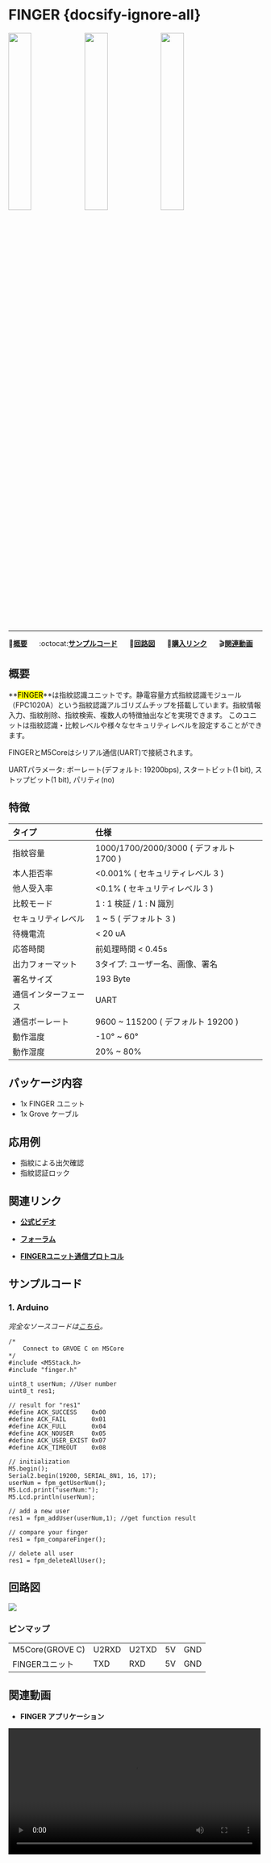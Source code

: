 # FINGER {docsify-ignore-all}

<img src="assets/img/product_pics/unit/unit_finger_01.png" width="30%" height="30%"><img src="assets/img/product_pics/unit/unit_finger_02.png" width="30%" height="30%"><img src="assets/img/product_pics/unit/unit_finger_grove_c.png" width="30%" height="30%">

***

:memo:**[概要](#概要)**&nbsp;&nbsp;&nbsp;&nbsp;&nbsp;&nbsp;:octocat:**[サンプルコード](#サンプルコード)**&nbsp;&nbsp;&nbsp;&nbsp;&nbsp;&nbsp;:electric_plug:**[回路図](#回路図)**&nbsp;&nbsp;&nbsp;&nbsp;&nbsp;&nbsp;🛒**[購入リンク](https://www.aliexpress.com/item/M5Stack-Official-Finger-Print-Unit-FPC1020A-Capacitive-Fingerprint-Identification-Module-Grove-Cable-UART-Interface-for-ESP32/32966642182.html)**&nbsp;&nbsp;&nbsp;&nbsp;&nbsp;&nbsp;:clapper:**[関連動画](#関連動画)**

## 概要

**<mark>FINGER</mark>**は指紋認識ユニットです。静電容量方式指紋認識モジュール（FPC1020A）という指紋認識アルゴリズムチップを搭載しています。指紋情報入力、指紋削除、指紋検索、複数人の特徴抽出などを実現できます。 このユニットは指紋認識・比較レベルや様々なセキュリティレベルを設定することができます。

FINGERとM5Coreはシリアル通信(UART)で接続されます。

UARTパラメータ: ボーレート(デフォルト: 19200bps), スタートビット(1 bit), ストップビット(1 bit), パリティ(no)

## 特徴
| タイプ | 仕様 |
|:-|:-|
| 指紋容量 | 1000/1700/2000/3000 ( デフォルト 1700 ) |
| 本人拒否率 | <0.001%  ( セキュリティレベル 3 ) |
| 他人受入率 | <0.1%  ( セキュリティレベル 3 ) |
| 比較モード | 1 : 1 検証 / 1 : N 識別 |
| セキュリティレベル | 1 ~ 5 ( デフォルト 3 ) |
| 待機電流 | < 20 uA |
| 応答時間 | 前処理時間 < 0.45s |
| 出力フォーマット | 3タイプ: ユーザー名、画像、署名 |
| 署名サイズ | 193 Byte |
| 通信インターフェース | UART |
| 通信ボーレート | 9600 ~ 115200 ( デフォルト 19200 ) |
| 動作温度 | -10° ~ 60° |
| 動作湿度 | 20% ~ 80% |

## パッケージ内容

- 1x FINGER ユニット
- 1x Grove ケーブル

## 応用例

- 指紋による出欠確認
- 指紋認証ロック

## 関連リンク

- **[公式ビデオ](https://www.youtube.com/channel/UCozgFVglWYQXbvTmGyS739w)**

- **[フォーラム](http://forum.m5stack.com/)**

- **[FINGERユニット通信プロトコル](https://github.com/m5stack/M5-Schematic/blob/master/Units/finger/biovo_fingerprint_Protocol_en.DOC)**

## サンプルコード

### 1. Arduino

*完全なソースコードは[こちら](https://github.com/m5stack/M5-ProductExampleCodes/tree/master/Unit/FINGER/Arduino)。*

```arduino
/*
    Connect to GRVOE C on M5Core
*/
#include <M5Stack.h>
#include "finger.h"

uint8_t userNum; //User number
uint8_t res1;

// result for "res1"
#define ACK_SUCCESS    0x00
#define ACK_FAIL       0x01
#define ACK_FULL       0x04
#define ACK_NOUSER     0x05
#define ACK_USER_EXIST 0x07
#define ACK_TIMEOUT    0x08

// initialization
M5.begin();
Serial2.begin(19200, SERIAL_8N1, 16, 17);
userNum = fpm_getUserNum();
M5.Lcd.print("userNum:");
M5.Lcd.println(userNum);

// add a new user
res1 = fpm_addUser(userNum,1); //get function result

// compare your finger
res1 = fpm_compareFinger();

// delete all user
res1 = fpm_deleteAllUser();
```

## 回路図

<img src="assets/img/product_pics/unit/finger_sch.JPG">

### ピンマップ

<table>
<tr><td>M5Core(GROVE C)</td><td>U2RXD</td><td>U2TXD</td><td>5V</td><td>GND</td></tr>
 <tr><td>FINGERユニット</td><td>TXD</td><td>RXD</td><td>5V</td><td>GND</td></tr>
</table>

## 関連動画

- **FINGER アプリケーション**

<video width="500" controls>
    <source src="https://m5stack.oss-cn-shenzhen.aliyuncs.com/video/Blog/Twitch201901/Fingerprint%20Unit.mp4" type="video/mp4">
</video>